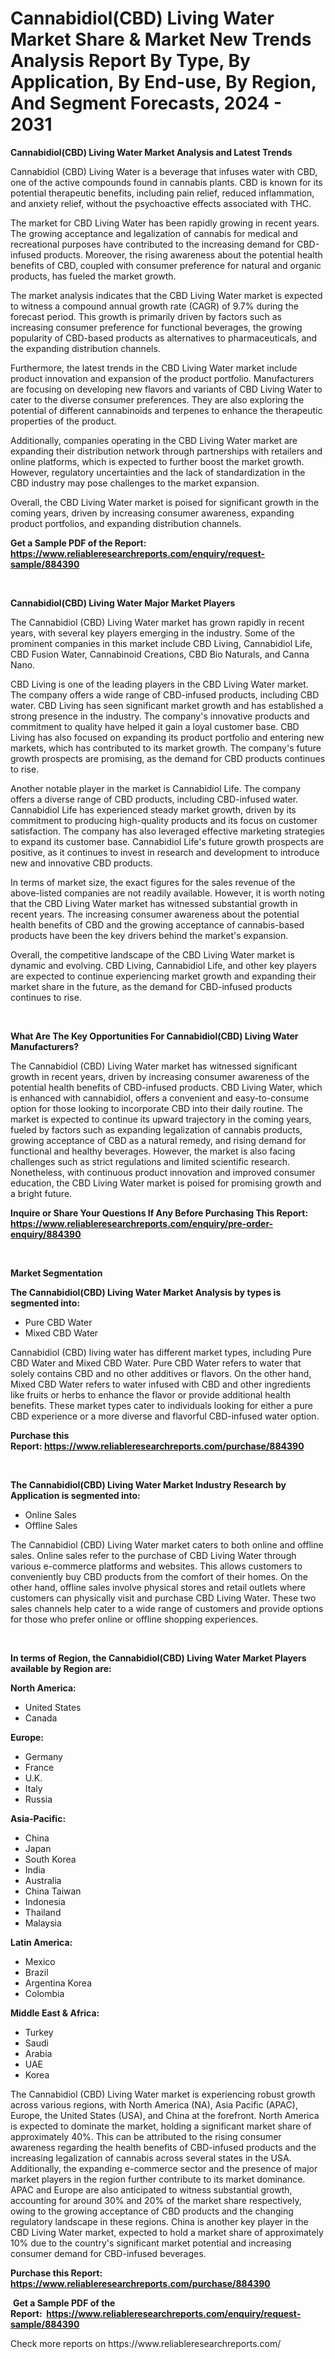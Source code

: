 <p><h1>Cannabidiol(CBD) Living Water Market Share & Market New Trends Analysis Report By Type, By Application, By End-use, By Region, And Segment Forecasts, 2024 - 2031</h1></p><p><strong>Cannabidiol(CBD) Living Water Market Analysis and Latest Trends</strong></p>
<p><p>Cannabidiol (CBD) Living Water is a beverage that infuses water with CBD, one of the active compounds found in cannabis plants. CBD is known for its potential therapeutic benefits, including pain relief, reduced inflammation, and anxiety relief, without the psychoactive effects associated with THC.</p><p>The market for CBD Living Water has been rapidly growing in recent years. The growing acceptance and legalization of cannabis for medical and recreational purposes have contributed to the increasing demand for CBD-infused products. Moreover, the rising awareness about the potential health benefits of CBD, coupled with consumer preference for natural and organic products, has fueled the market growth.</p><p>The market analysis indicates that the CBD Living Water market is expected to witness a compound annual growth rate (CAGR) of 9.7% during the forecast period. This growth is primarily driven by factors such as increasing consumer preference for functional beverages, the growing popularity of CBD-based products as alternatives to pharmaceuticals, and the expanding distribution channels.</p><p>Furthermore, the latest trends in the CBD Living Water market include product innovation and expansion of the product portfolio. Manufacturers are focusing on developing new flavors and variants of CBD Living Water to cater to the diverse consumer preferences. They are also exploring the potential of different cannabinoids and terpenes to enhance the therapeutic properties of the product.</p><p>Additionally, companies operating in the CBD Living Water market are expanding their distribution network through partnerships with retailers and online platforms, which is expected to further boost the market growth. However, regulatory uncertainties and the lack of standardization in the CBD industry may pose challenges to the market expansion.</p><p>Overall, the CBD Living Water market is poised for significant growth in the coming years, driven by increasing consumer awareness, expanding product portfolios, and expanding distribution channels.</p></p>
<p><strong>Get a Sample PDF of the Report:&nbsp; <a href="https://www.reliableresearchreports.com/enquiry/request-sample/884390">https://www.reliableresearchreports.com/enquiry/request-sample/884390</a></strong></p>
<p>&nbsp;</p>
<p><strong>Cannabidiol(CBD) Living Water Major Market Players</strong></p>
<p><p>The Cannabidiol (CBD) Living Water market has grown rapidly in recent years, with several key players emerging in the industry. Some of the prominent companies in this market include CBD Living, Cannabidiol Life, CBD Fusion Water, Cannabinoid Creations, CBD Bio Naturals, and Canna Nano.</p><p>CBD Living is one of the leading players in the CBD Living Water market. The company offers a wide range of CBD-infused products, including CBD water. CBD Living has seen significant market growth and has established a strong presence in the industry. The company's innovative products and commitment to quality have helped it gain a loyal customer base. CBD Living has also focused on expanding its product portfolio and entering new markets, which has contributed to its market growth. The company's future growth prospects are promising, as the demand for CBD products continues to rise.</p><p>Another notable player in the market is Cannabidiol Life. The company offers a diverse range of CBD products, including CBD-infused water. Cannabidiol Life has experienced steady market growth, driven by its commitment to producing high-quality products and its focus on customer satisfaction. The company has also leveraged effective marketing strategies to expand its customer base. Cannabidiol Life's future growth prospects are positive, as it continues to invest in research and development to introduce new and innovative CBD products.</p><p>In terms of market size, the exact figures for the sales revenue of the above-listed companies are not readily available. However, it is worth noting that the CBD Living Water market has witnessed substantial growth in recent years. The increasing consumer awareness about the potential health benefits of CBD and the growing acceptance of cannabis-based products have been the key drivers behind the market's expansion.</p><p>Overall, the competitive landscape of the CBD Living Water market is dynamic and evolving. CBD Living, Cannabidiol Life, and other key players are expected to continue experiencing market growth and expanding their market share in the future, as the demand for CBD-infused products continues to rise.</p></p>
<p>&nbsp;</p>
<p><strong>What Are The Key Opportunities For Cannabidiol(CBD) Living Water Manufacturers?</strong></p>
<p><p>The Cannabidiol (CBD) Living Water market has witnessed significant growth in recent years, driven by increasing consumer awareness of the potential health benefits of CBD-infused products. CBD Living Water, which is enhanced with cannabidiol, offers a convenient and easy-to-consume option for those looking to incorporate CBD into their daily routine. The market is expected to continue its upward trajectory in the coming years, fueled by factors such as expanding legalization of cannabis products, growing acceptance of CBD as a natural remedy, and rising demand for functional and healthy beverages. However, the market is also facing challenges such as strict regulations and limited scientific research. Nonetheless, with continuous product innovation and improved consumer education, the CBD Living Water market is poised for promising growth and a bright future.</p></p>
<p><strong>Inquire or Share Your Questions If Any Before Purchasing This Report: <a href="https://www.reliableresearchreports.com/enquiry/pre-order-enquiry/884390">https://www.reliableresearchreports.com/enquiry/pre-order-enquiry/884390</a></strong></p>
<p>&nbsp;</p>
<p><strong>Market Segmentation</strong></p>
<p><strong>The Cannabidiol(CBD) Living Water Market Analysis by types is segmented into:</strong></p>
<p><ul><li>Pure CBD Water</li><li>Mixed CBD Water</li></ul></p>
<p><p>Cannabidiol (CBD) living water has different market types, including Pure CBD Water and Mixed CBD Water. Pure CBD Water refers to water that solely contains CBD and no other additives or flavors. On the other hand, Mixed CBD Water refers to water infused with CBD and other ingredients like fruits or herbs to enhance the flavor or provide additional health benefits. These market types cater to individuals looking for either a pure CBD experience or a more diverse and flavorful CBD-infused water option.</p></p>
<p><strong>Purchase this Report:&nbsp;<a href="https://www.reliableresearchreports.com/purchase/884390">https://www.reliableresearchreports.com/purchase/884390</a></strong></p>
<p>&nbsp;</p>
<p><strong>The Cannabidiol(CBD) Living Water Market Industry Research by Application is segmented into:</strong></p>
<p><ul><li>Online Sales</li><li>Offline Sales</li></ul></p>
<p><p>The Cannabidiol (CBD) Living Water market caters to both online and offline sales. Online sales refer to the purchase of CBD Living Water through various e-commerce platforms and websites. This allows customers to conveniently buy CBD products from the comfort of their homes. On the other hand, offline sales involve physical stores and retail outlets where customers can physically visit and purchase CBD Living Water. These two sales channels help cater to a wide range of customers and provide options for those who prefer online or offline shopping experiences.</p></p>
<p>&nbsp;</p>
<p><strong>In terms of Region, the Cannabidiol(CBD) Living Water Market Players available by Region are:</strong></p>
<p>
    <p> <strong> North America: </strong>
        <ul>
            <li>United States</li>
            <li>Canada</li>
        </ul>
        </p> 
    <p> <strong> Europe: </strong>
        <ul>
            <li>Germany</li>
            <li>France</li>
            <li>U.K.</li>
            <li>Italy</li>
            <li>Russia</li>
        </ul>
        </p> 
    <p> <strong> Asia-Pacific: </strong>
        <ul>
            <li>China</li>
            <li>Japan</li>
            <li>South Korea</li>
            <li>India</li>
            <li>Australia</li>
            <li>China Taiwan</li>
            <li>Indonesia</li>
            <li>Thailand</li>
            <li>Malaysia</li>
        </ul>
        </p> 
    <p> <strong> Latin America: </strong>
        <ul>
            <li>Mexico</li>
            <li>Brazil</li>
            <li>Argentina Korea</li>
            <li>Colombia</li>
        </ul>
        </p> 
    <p> <strong> Middle East & Africa: </strong>
        <ul>
            <li>Turkey</li>
            <li>Saudi</li>
            <li>Arabia</li>
            <li>UAE</li>
            <li>Korea</li>
        </ul>
    </p>
    </p>
<p><p>The Cannabidiol (CBD) Living Water market is experiencing robust growth across various regions, with North America (NA), Asia Pacific (APAC), Europe, the United States (USA), and China at the forefront. North America is expected to dominate the market, holding a significant market share of approximately 40%. This can be attributed to the rising consumer awareness regarding the health benefits of CBD-infused products and the increasing legalization of cannabis across several states in the USA. Additionally, the expanding e-commerce sector and the presence of major market players in the region further contribute to its market dominance. APAC and Europe are also anticipated to witness substantial growth, accounting for around 30% and 20% of the market share respectively, owing to the growing acceptance of CBD products and the changing regulatory landscape in these regions. China is another key player in the CBD Living Water market, expected to hold a market share of approximately 10% due to the country's significant market potential and increasing consumer demand for CBD-infused beverages.</p></p>
<p><strong>Purchase this Report: <a href="https://www.reliableresearchreports.com/purchase/884390">https://www.reliableresearchreports.com/purchase/884390</a></strong></p>
<p>&nbsp;<strong>Get a Sample PDF of the Report:&nbsp;&nbsp;<a href="https://www.reliableresearchreports.com/enquiry/request-sample/884390">https://www.reliableresearchreports.com/enquiry/request-sample/884390</a></strong></p>
<p><strong></strong></p>
<p>Check more reports on https://www.reliableresearchreports.com/</p>